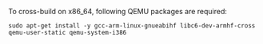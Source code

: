To cross-build on x86\_64, following QEMU packages are required:

```
sudo apt-get install -y gcc-arm-linux-gnueabihf libc6-dev-armhf-cross qemu-user-static qemu-system-i386
```
